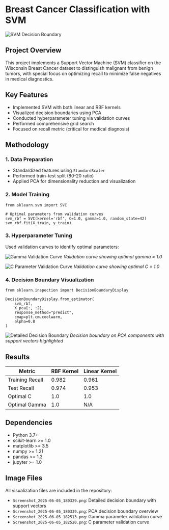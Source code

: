 
# Breast Cancer Classification with SVM

![SVM Decision Boundary](Screenshot_2025-06-05_180339.png)

## Project Overview

This project implements a Support Vector Machine (SVM) classifier on the Wisconsin Breast Cancer dataset to distinguish malignant from benign tumors, with special focus on optimizing recall to minimize false negatives in medical diagnostics.

## Key Features

- Implemented SVM with both linear and RBF kernels
- Visualized decision boundaries using PCA
- Conducted hyperparameter tuning via validation curves
- Performed comprehensive grid search
- Focused on recall metric (critical for medical diagnosis)

## Methodology

### 1. Data Preparation
- Standardized features using `StandardScaler`
- Performed train-test split (80-20 ratio)
- Applied PCA for dimensionality reduction and visualization

### 2. Model Training

```
from sklearn.svm import SVC

# Optimal parameters from validation curves
svm_rbf = SVC(kernel='rbf', C=1.0, gamma=1.0, random_state=42)
svm_rbf.fit(X_train, y_train)
```

### 3. Hyperparameter Tuning
Used validation curves to identify optimal parameters:

![Gamma Validation Curve](Screenshot_2025-06-05_182513.png)
*Validation curve showing optimal gamma = 1.0*

![C Parameter Validation Curve](Screenshot_2025-06-05_182520.png)
*Validation curve showing optimal C = 1.0*

### 4. Decision Boundary Visualization

```
from sklearn.inspection import DecisionBoundaryDisplay

DecisionBoundaryDisplay.from_estimator(
    svm_rbf,
    X_pca[:, :2],
    response_method="predict",
    cmap=plt.cm.coolwarm,
    alpha=0.8
)
```

![Detailed Decision Boundary](Screenshot_2025-06-05_180329.png)
*Decision boundary on PCA components with support vectors highlighted*

## Results

| Metric          | RBF Kernel | Linear Kernel |
|-----------------|------------|---------------|
| Training Recall | 0.982      | 0.961         |
| Test Recall     | 0.974      | 0.953         |
| Optimal C       | 1.0        | 1.0           |
| Optimal Gamma   | 1.0        | N/A           |



## Dependencies

- Python 3.7+
- scikit-learn >= 1.0
- matplotlib >= 3.5
- numpy >= 1.21
- pandas >= 1.3
- jupyter >= 1.0

## Image Files

All visualization files are included in the repository:
- `Screenshot_2025-06-05_180329.png`: Detailed decision boundary with support vectors
- `Screenshot_2025-06-05_180339.png`: PCA decision boundary overview
- `Screenshot_2025-06-05_182513.png`: Gamma parameter validation curve
- `Screenshot_2025-06-05_182520.png`: C parameter validation curve
```

